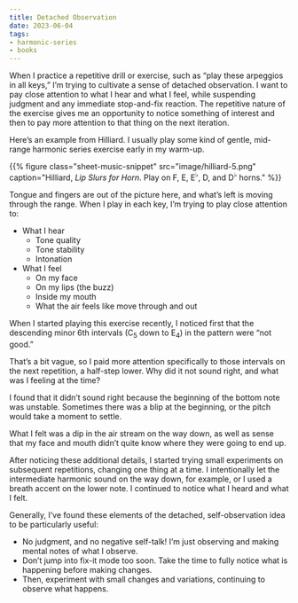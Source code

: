 ```yaml
---
title: Detached Observation
date: 2023-06-04
tags:
- harmonic-series
- books
---
```

When I practice a repetitive drill or exercise, such as “play these arpeggios in all keys,” I’m trying to cultivate a sense of detached observation. I want to pay close attention to what I hear and what I feel, while suspending judgment and any immediate stop-and-fix reaction. The repetitive nature of the exercise gives me an opportunity to notice something of interest and then to pay more attention to that thing on the next iteration.

Here’s an example from Hilliard. I usually play some kind of gentle, mid-range harmonic series exercise early in my warm-up.

{{% figure class="sheet-music-snippet"
  src="image/hilliard-5.png" 
  caption="Hilliard, _Lip Slurs for Horn_. Play on F, E, E<sup>♭</sup>, D, and D<sup>♭</sup> horns."
%}}

Tongue and fingers are out of the picture here, and what’s left is moving through the range. When I play in each key, I’m trying to play close attention to:

- What I hear
    - Tone quality
    - Tone stability
    - Intonation
- What I feel
    - On my face
    - On my lips (the buzz)
    - Inside my mouth
    - What the air feels like move through and out

When I started playing this exercise recently, I noticed first that the descending minor 6th intervals (C<sub>5</sub> down to E<sub>4</sub>) in the pattern were “not good.”

That’s a bit vague, so I paid more attention specifically to those intervals on the next repetition, a half-step lower. Why did it not sound right, and what was I feeling at the time?

I found that it didn’t sound right because the beginning of the bottom note was unstable. Sometimes there was a blip at the beginning, or the pitch would take a moment to settle.

What I felt was a dip in the air stream on the way down, as well as sense that my face and mouth didn’t quite know where they were going to end up.

After noticing these additional details, I started trying small experiments on subsequent repetitions, changing one thing at a time. I intentionally let the intermediate harmonic sound on the way down, for example, or I used a breath accent on the lower note. I continued to notice what I heard and what I felt.

Generally, I’ve found these elements of the detached, self-observation idea to be particularly useful:

- No judgment, and no negative self-talk! I’m just observing and making mental notes of what I observe.
- Don’t jump into fix-it mode too soon. Take the time to fully notice what is happening before making changes.
- Then, experiment with small changes and variations, continuing to observe what happens.


